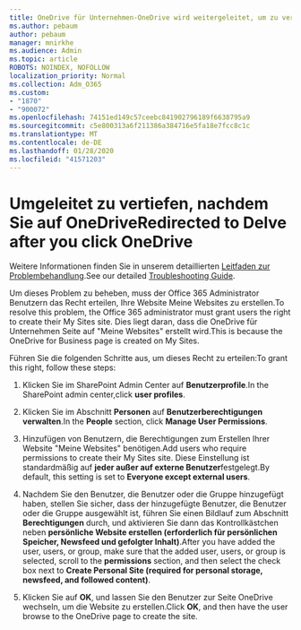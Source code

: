 ```yaml
---
title: OneDrive für Unternehmen-OneDrive wird weitergeleitet, um zu vertiefen
ms.author: pebaum
author: pebaum
manager: mnirkhe
ms.audience: Admin
ms.topic: article
ROBOTS: NOINDEX, NOFOLLOW
localization_priority: Normal
ms.collection: Adm_O365
ms.custom:
- "1870"
- "900072"
ms.openlocfilehash: 74151ed149c57ceebc841902796189f6638795a9
ms.sourcegitcommit: c5e800313a6f211386a384716e5fa18e7fcc8c1c
ms.translationtype: MT
ms.contentlocale: de-DE
ms.lasthandoff: 01/28/2020
ms.locfileid: "41571203"
---
```

# <a name="redirected-to-delve-after-you-click-onedrive"></a><span data-ttu-id="cf8e1-102">Umgeleitet zu vertiefen, nachdem Sie auf OneDrive</span><span class="sxs-lookup"><span data-stu-id="cf8e1-102">Redirected to Delve after you click OneDrive</span></span>

<span data-ttu-id="cf8e1-103">Weitere Informationen finden Sie in unserem detaillierten [Leitfaden zur Problembehandlung](https://docs.microsoft.com/sharepoint/support/sites/troubleshooting-guide-for-sites-stopped-at-provisioning).</span><span class="sxs-lookup"><span data-stu-id="cf8e1-103">See our detailed [Troubleshooting Guide](https://docs.microsoft.com/sharepoint/support/sites/troubleshooting-guide-for-sites-stopped-at-provisioning).</span></span>

<span data-ttu-id="cf8e1-104">Um dieses Problem zu beheben, muss der Office 365 Administrator Benutzern das Recht erteilen, Ihre Website Meine Websites zu erstellen.</span><span class="sxs-lookup"><span data-stu-id="cf8e1-104">To resolve this problem, the Office 365 administrator must grant users the right to create their My Sites site.</span></span> <span data-ttu-id="cf8e1-105">Dies liegt daran, dass die OneDrive für Unternehmen Seite auf "Meine Websites" erstellt wird.</span><span class="sxs-lookup"><span data-stu-id="cf8e1-105">This is because the OneDrive for Business page is created on My Sites.</span></span>

<span data-ttu-id="cf8e1-106">Führen Sie die folgenden Schritte aus, um dieses Recht zu erteilen:</span><span class="sxs-lookup"><span data-stu-id="cf8e1-106">To grant this right, follow these steps:</span></span>

1. <span data-ttu-id="cf8e1-107">Klicken Sie im SharePoint Admin Center auf **Benutzerprofile**.</span><span class="sxs-lookup"><span data-stu-id="cf8e1-107">In the SharePoint admin center,click **user profiles**.</span></span>

2. <span data-ttu-id="cf8e1-108">Klicken Sie im Abschnitt **Personen** auf **Benutzerberechtigungen verwalten**.</span><span class="sxs-lookup"><span data-stu-id="cf8e1-108">In the **People** section, click **Manage User Permissions**.</span></span>

3. <span data-ttu-id="cf8e1-109">Hinzufügen von Benutzern, die Berechtigungen zum Erstellen Ihrer Website "Meine Websites" benötigen.</span><span class="sxs-lookup"><span data-stu-id="cf8e1-109">Add users who require permissions to create their My Sites site.</span></span> <span data-ttu-id="cf8e1-110">Diese Einstellung ist standardmäßig auf **jeder außer auf externe Benutzer**festgelegt.</span><span class="sxs-lookup"><span data-stu-id="cf8e1-110">By default, this setting is set to **Everyone except external users**.</span></span>

4. <span data-ttu-id="cf8e1-111">Nachdem Sie den Benutzer, die Benutzer oder die Gruppe hinzugefügt haben, stellen Sie sicher, dass der hinzugefügte Benutzer, die Benutzer oder die Gruppe ausgewählt ist, führen Sie einen Bildlauf zum Abschnitt **Berechtigungen** durch, und aktivieren Sie dann das Kontrollkästchen neben **persönliche Website erstellen (erforderlich für persönlichen Speicher, Newsfeed und gefolgter Inhalt)**.</span><span class="sxs-lookup"><span data-stu-id="cf8e1-111">After you have added the user, users, or group, make sure that the added user, users, or group is selected, scroll to the **permissions** section, and then select the check box next to **Create Personal Site (required for personal storage, newsfeed, and followed content)**.</span></span>

5. <span data-ttu-id="cf8e1-112">Klicken Sie auf **OK**, und lassen Sie den Benutzer zur Seite OneDrive wechseln, um die Website zu erstellen.</span><span class="sxs-lookup"><span data-stu-id="cf8e1-112">Click **OK**, and then have the user browse to the OneDrive page to create the site.</span></span>
